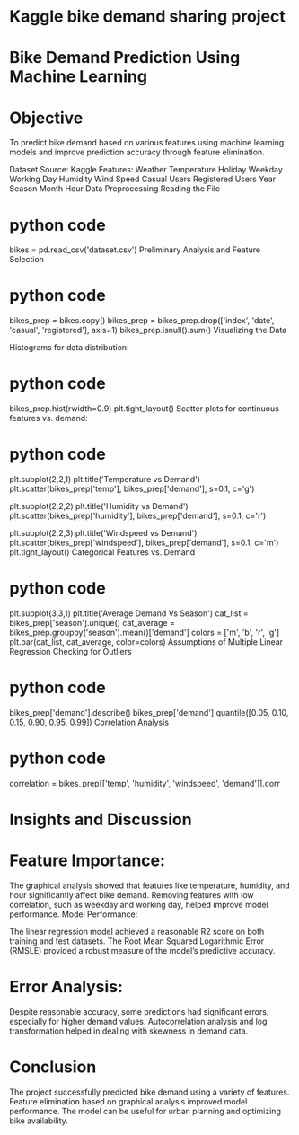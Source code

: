 # Kaggle bike demand sharing project 

# Bike Demand Prediction Using Machine Learning
# Objective
To predict bike demand based on various features using machine learning models and improve prediction accuracy through feature elimination.

Dataset
Source: Kaggle
Features:
Weather
Temperature
Holiday
Weekday
Working Day
Humidity
Wind Speed
Casual Users
Registered Users
Year
Season
Month
Hour
Data Preprocessing
Reading the File

# python code
bikes = pd.read_csv('dataset.csv')
Preliminary Analysis and Feature Selection

# python code
bikes_prep = bikes.copy()
bikes_prep = bikes_prep.drop(['index', 'date', 'casual', 'registered'], axis=1)
bikes_prep.isnull().sum()
Visualizing the Data

Histograms for data distribution:

# python code
bikes_prep.hist(rwidth=0.9)
plt.tight_layout()
Scatter plots for continuous features vs. demand:

# python code
plt.subplot(2,2,1)
plt.title('Temperature vs Demand')
plt.scatter(bikes_prep['temp'], bikes_prep['demand'], s=0.1, c='g')

plt.subplot(2,2,2)
plt.title('Humidity vs Demand')
plt.scatter(bikes_prep['humidity'], bikes_prep['demand'], s=0.1, c='r')

plt.subplot(2,2,3)
plt.title('Windspeed vs Demand')
plt.scatter(bikes_prep['windspeed'], bikes_prep['demand'], s=0.1, c='m')
plt.tight_layout()
Categorical Features vs. Demand

# python code
plt.subplot(3,3,1)
plt.title('Average Demand Vs Season')
cat_list = bikes_prep['season'].unique()
cat_average = bikes_prep.groupby('season').mean()['demand']
colors = ['m', 'b', 'r', 'g']
plt.bar(cat_list, cat_average, color=colors)
Assumptions of Multiple Linear Regression
Checking for Outliers

# python code
bikes_prep['demand'].describe()
bikes_prep['demand'].quantile([0.05, 0.10, 0.15, 0.90, 0.95, 0.99])
Correlation Analysis

# python code
correlation = bikes_prep[['temp', 'humidity', 'windspeed', 'demand']].corr

# Insights and Discussion

# Feature Importance:
The graphical analysis showed that features like temperature, humidity, and hour significantly affect bike demand.
Removing features with low correlation, such as weekday and working day, helped improve model performance.
Model Performance:

The linear regression model achieved a reasonable R2 score on both training and test datasets.
The Root Mean Squared Logarithmic Error (RMSLE) provided a robust measure of the model’s predictive accuracy.

# Error Analysis:
Despite reasonable accuracy, some predictions had significant errors, especially for higher demand values.
Autocorrelation analysis and log transformation helped in dealing with skewness in demand data.

# Conclusion
The project successfully predicted bike demand using a variety of features.
Feature elimination based on graphical analysis improved model performance.
The model can be useful for urban planning and optimizing bike availability.




